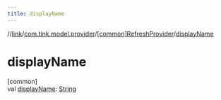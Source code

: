 ```yaml
---
title: displayName
---
```

//[link](../../../index.html)/[com.tink.model.provider](../index.html)/[[common]RefreshProvider](index.html)/[displayName](display-name.html)



# displayName



[common]\
val [displayName](display-name.html): [String](https://kotlinlang.org/api/latest/jvm/stdlib/kotlin/-string/index.html)




